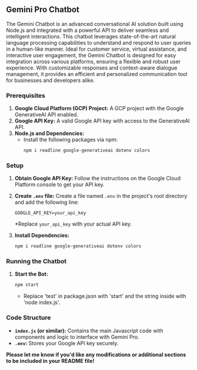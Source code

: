 ## Gemini Pro Chatbot

The Gemini Chatbot is an advanced conversational AI solution built using Node.js and integrated with a powerful API to deliver seamless and intelligent interactions. This chatbot leverages state-of-the-art natural language processing capabilities to understand and respond to user queries in a human-like manner. Ideal for customer service, virtual assistance, and interactive user engagement, the Gemini Chatbot is designed for easy integration across various platforms, ensuring a flexible and robust user experience. With customizable responses and context-aware dialogue management, it provides an efficient and personalized communication tool for businesses and developers alike.

### **Prerequisites**

1. **Google Cloud Platform (GCP) Project:** A GCP project with the Google GenerativeAI API enabled.
2. **Google API Key:** A valid Google API key with access to the GenerativeAI API.
3. **Node.js and Dependencies:** 
    * Install the following packages via npm:
        ```bash
        npm i readline google-generativeai dotenv colors
        ```

### **Setup**

1. **Obtain Google API Key:** Follow the instructions on the Google Cloud Platform console to get your API key.
2. **Create `.env` file:** Create a file named `.env` in the project's root directory and add the following line:
   ```
   GOOGLE_API_KEY=your_api_key 
   ```
   *Replace `your_api_key` with your actual API key.

3. **Install Dependencies:** 
   ```bash
   npm i readline google-generativeai dotenv colors
   ```

### **Running the Chatbot**

1. **Start the Bot:**
   ```bash
   npm start 
   ```
   * Replace 'test' in package.json with 'start' and the string inside with 'node index.js'.


### **Code Structure**

* **`index.js` (or similar):** Contains the main Javascript code with components and logic to interface with Gemini Pro.
* **`.env`:** Stores your Google API key securely.

**Please let me know if you'd like any modifications or additional sections to be included in your README file!** 
